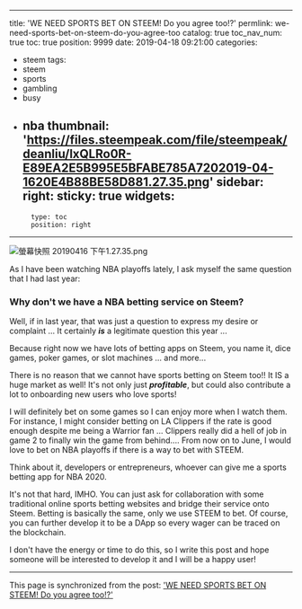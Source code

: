 
---
title: 'WE NEED SPORTS BET ON STEEM! Do you agree too!?'
permlink: we-need-sports-bet-on-steem-do-you-agree-too
catalog: true
toc_nav_num: true
toc: true
position: 9999
date: 2019-04-18 09:21:00
categories:
- steem
tags:
- steem
- sports
- gambling
- busy
- nba
thumbnail: 'https://files.steempeak.com/file/steempeak/deanliu/lxQLRo0R-E89EA2E5B995E5BFABE785A7202019-04-1620E4B88BE58D881.27.35.png'
sidebar:
    right:
        sticky: true
widgets:
    -
        type: toc
        position: right
---


![螢幕快照 20190416 下午1.27.35.png](https://files.steempeak.com/file/steempeak/deanliu/lxQLRo0R-E89EA2E5B995E5BFABE785A7202019-04-1620E4B88BE58D881.27.35.png)

As I have been watching NBA playoffs lately, I ask myself the same question that I had last year: 

### Why don't we have a NBA betting service on Steem?

Well, if in last year, that was just a question to express my desire or complaint ... It certainly ***is*** a legitimate question this year ... 

Because right now we have lots of betting apps on Steem, you name it, dice games, poker games, or slot machines ... and more...

There is no reason that we cannot have sports betting on Steem too!! It IS a huge market as well! It's not only just ***profitable***, but could also contribute a lot to onboarding new users who love sports! 

I will definitely bet on some games so I can enjoy more when I watch them. For instance, I might consider betting on LA Clippers if the rate is good enough despite me being a Warrior fan ... Clippers really did a hell of job in game 2 to finally win the game from behind....  From now on to June, I would love to bet on NBA playoffs if there is a way to bet with STEEM. 

Think about it, developers or entrepreneurs, whoever can give me a sports betting app for NBA 2020.

It's not that hard, IMHO. You can just ask for collaboration with some traditional online sports betting websites and bridge their service onto Steem. Betting is basically the same, only we use STEEM to bet. Of course, you can further develop it to be a DApp so every wager can be traced on the blockchain. 

I don't have the energy or time to do this, so I write this post and hope someone will be interested to develop it and I will be a happy user!

- - -

This page is synchronized from the post: ['WE NEED SPORTS BET ON STEEM! Do you agree too!?'](https://steemit.com/@deanliu/we-need-sports-bet-on-steem-do-you-agree-too)
